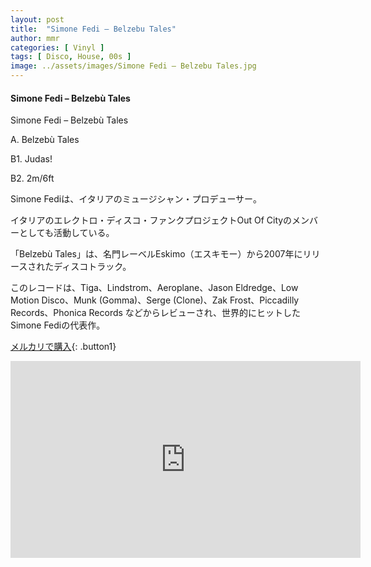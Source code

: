 ```yaml
---
layout: post
title:  "Simone Fedi – Belzebu Tales"
author: mmr
categories: [ Vinyl ]
tags: [ Disco, House, 00s ]
image: ../assets/images/Simone Fedi – Belzebu Tales.jpg
---
```


#### Simone Fedi – Belzebù Tales

Simone Fedi – Belzebù Tales

A. Belzebù Tales

B1. Judas!

B2. 2m/6ft

Simone Fediは、イタリアのミュージシャン・プロデューサー。

イタリアのエレクトロ・ディスコ・ファンクプロジェクトOut Of Cityのメンバーとしても活動している。

「Belzebù Tales」は、名門レーベルEskimo（エスキモー）から2007年にリリースされたディスコトラック。

このレコードは、Tiga、Lindstrom、Aeroplane、Jason Eldredge、Low Motion Disco、Munk (Gomma)、Serge (Clone)、Zak Frost、Piccadilly Records、Phonica Records などからレビューされ、世界的にヒットしたSimone Fediの代表作。


[メルカリで購入](https://jp.mercari.com/item/m44593292428?afid=6142608987){: .button1}



<iframe width="560" height="315" src="https://www.youtube.com/embed/XngQEonoK-E?si=UoALFHyv3mxe3SFL" title="YouTube video player" frameborder="0" allow="accelerometer; autoplay; clipboard-write; encrypted-media; gyroscope; picture-in-picture; web-share" referrerpolicy="strict-origin-when-cross-origin" allowfullscreen></iframe>